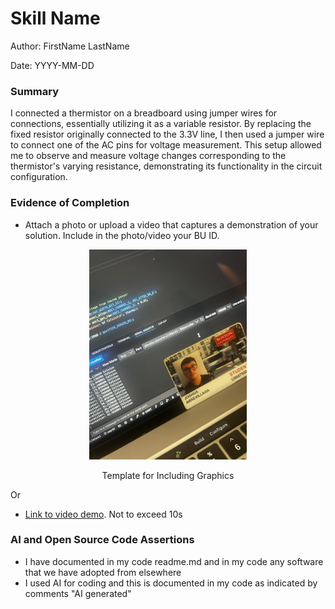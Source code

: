 #  Skill Name

Author: FirstName LastName

Date: YYYY-MM-DD

### Summary

I connected a thermistor on a breadboard using jumper wires for connections, essentially utilizing it as a variable resistor. By replacing the fixed resistor originally connected to the 3.3V line, I then used a jumper wire to connect one of the AC pins for voltage measurement. This setup allowed me to observe and measure voltage changes corresponding to the thermistor's varying resistance, demonstrating its functionality in the circuit configuration.

### Evidence of Completion
- Attach a photo or upload a video that captures a demonstration of
  your solution. Include in the photo/video your BU ID.

<p align="center">
<img src="./images/cluster09.jpeg" width="50%">
</p>
<p align="center">
Template for Including Graphics
</p>

Or

- [Link to video demo](). Not to exceed 10s

### AI and Open Source Code Assertions

- I have documented in my code readme.md and in my code any
software that we have adopted from elsewhere
- I used AI for coding and this is documented in my code as
indicated by comments "AI generated" 



